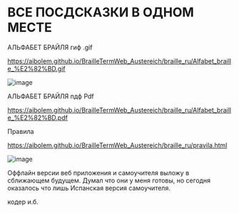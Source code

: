 # ВСЕ ПОСДСКАЗКИ В ОДНОМ МЕСТЕ

АЛЬФАБЕТ БРАЙЛЯ гиф .gif

https://aibolem.github.io/BrailleTermWeb_Austereich/braille_ru/Alfabet_braille_%E2%82%BD.gif

![image](https://github.com/aibolem/BrailleTermWeb_Austereich/assets/102619282/def97c4e-a676-4889-86ce-822123fa3c68)

АЛЬФАБЕТ БРАЙЛЯ пдф Pdf

https://aibolem.github.io/BrailleTermWeb_Austereich/braille_ru/Alfabet_braille_%E2%82%BD.pdf

Правила

https://aibolem.github.io/BrailleTermWeb_Austereich/braille_ru/pravila.html

![image](https://github.com/aibolem/BrailleTermWeb_Austereich/assets/102619282/b9d57f76-717f-41ad-8d35-72b3f5d29e84)

Оффлайн версии веб приложения и самоучителя выложу в сближающем будущем. Думал что они у меня готовы, но сегодня оказалось что лишь Испанская версия самоучителя.

кодер и.б.